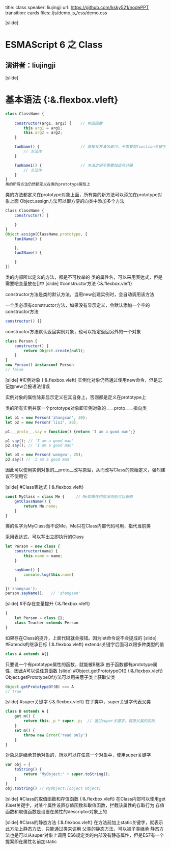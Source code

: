 title: class
speaker: liujingji
url: https://github.com/ksky521/nodePPT
transition: cards
files: /js/demo.js,/css/demo.css

[slide]

# ESMAScript 6 之 Class
## 演讲者：liujingji

[slide]

# 基本语法 {:&.flexbox.vleft}
```javascript
class ClassName {
	
	constructor(arg1, arg2) {    // 构造函数
		this.arg1 = arg1;
		this.arg2 = arg2;
	}

	funName() {                  // 直接写方法名即可，不需要加function关键字
		// 方法体
	}

	funName1() {                 // 方法之间不需要加逗号分隔
		// 方法体
	}
}
类的所有方法仍然都定义在类的prototype属性上
```
类的方法都定义在prototype对象上面，所有类的新方法可以添加在prototype对象上面
Object.assign方法可以很方便的向类中添加多个方法

```javascript
Class ClassName {
	constructor() {

	}
}
Object.assign(ClassName.prototype, {
	fun1Name() {

	},
	fun2Name() {

	}
})
```
类的内部所以定义的方法，都是不可枚举的
类的属性名，可以采用表达式，但是需要吧变量放在[]中
[slide]
#constructor方法 {:&.flexbox.vleft}

constructor方法是类的默认方法，当用new创建实例时，会自动调用该方法

一个类必须有constructor方法，如果没有显示定义，会默认添加一个空的constructor方法

```javascript
constructor() {}
```
constructor方法默认返回实例对象，也可以指定返回另外的一个对象
```javascript
class Person {
	constructor() {
		return Object.create(null);
	}
}
new Person() instanceof Person
// false
```
[slide]
#实例对象 {:&.flexbox.vleft}
实例化对象仍然通过使用new命令，但是忘记加new会报语法错误

实例对象的属性除非显示定义在其自身上，否则都是定义在prototype上

类的所有实例共享一个prototype对象即实例对象的____proto____指向类

```javascript
let p1 = new Person('zhangsan', 30);
let p2 = new Person('lisi', 20);

p1.__proto__.say = function() {return 'I am a good man';}

p1.say(); // 'I am a good man'
p2.say(); // 'I am a good man'

let p3 = new Person('wangwu', 25);
p3.say() // 'I am a good man'
```
因此可以使用实例对象的__proto__改写原型，从而改写Class的原始定义，强烈建议不使用它


[slide]
#Class表达式 {:&.flexbox.vleft}
```javascript
const MyClass = class Me {     // Me如果在内部没用到可以省略
	getClassName() {
		return Me.name;
	}
}
```
类的名字为MyClass而不说Me，Me只在Class内部代码可用，指代当前类

采用表达式，可以写出立即执行的Class
```javascript
let Person = new class {
	constructor(name) {
		this.name = name;
	}

	sayName() {
		console.log(this.name)
	}

}('zhangsan');
person.sayName();   // 'zhangsan'
```

[slide]
#不存在变量提升 {:&.flexbox.vleft}
```javascript
{
	let Person = class {};
	class Teacher extends Person
}
```
如果存在Class的提升，上面代码就会报错。因为let命令说不会提成的
[slide]
#Extends的继承目标 {:&.flexbox.vleft}
extends关键字后面可以跟多种类型的值
```javascript
class A extends A{}
```
只要说一个有prototype属性的函数，就能被B继承
由于函数都有prototype属性，因此A可以说任意函数
[slide]
#Object.getPrototypeOf() {:&.flexbox.vleft}
Object.getPrototypeOf方法可以用来葱子类上获取父类
```javascript
Object.getPrototypeOf(B) === A
// true
```
[slide]
#super关键字 {:&.flexbox.vleft}
在子类中，super关键字代表父类
```javascript
class B extends A {
	get m() {
		return this._p * super._p;  // 通过super关键字，调用父类的实例
	}
	set m() {
		throw new Error('read only')
	}
}
```
对象总是继承其他对象的，所以可以在任意一个对象中，使用super关键字
```javascript
var obj = {
	toString() {
		return 'MyObject:' + super.toString();
	}
}
obj.toString() // MyObject:[object Object]
```
[slide]
#Class的取值函数和存值函数 {:&.flexbox.vleft}
在Class内部可以使用get和set关键字，对某个属性设置存值函数和取值函数，拦截该属性的存取行为
存值函数和取值函数是设置在属性的descriptor对象上的

[slide]
#Class的静态方法 {:&.flexbox.vleft}
在方法前加上static关键字，就表示此方法上静态方法，只能通过类来调用
父类的静态方法，可以被子类继承
静态方法也是可以从super对象上调用
ES6规定类的内部没有静态属性，但是ES7有一个提案即在属性名前加static
